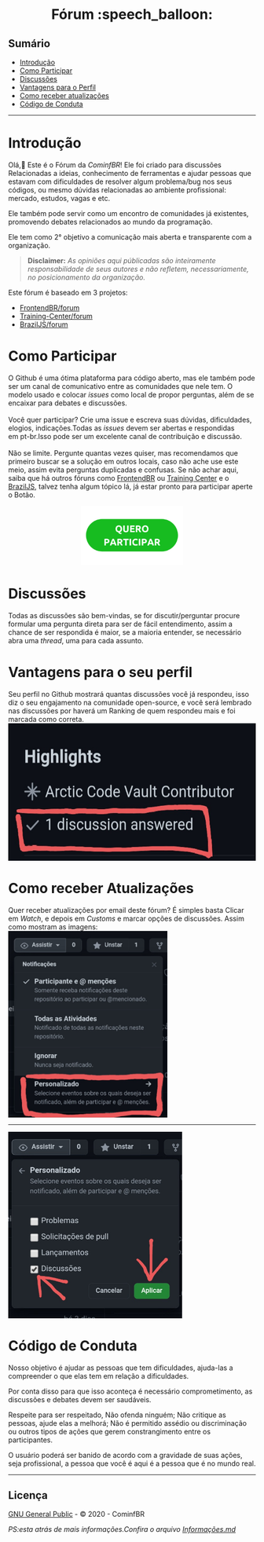 <h1 align="center"> Fórum :speech_balloon: </h1>

## Sumário

- [Introdução](#Introdução)
- [Como Participar](#Como-Participar)
- [Discussões](#Discussões) 
- [Vantagens para o Perfil](#Vantagens-para-o-seu-perfil)
- [Como receber atualizações](#Como-receber-atualizações) 
- [Código de Conduta](#Código-de-Conduta) 
---

# Introdução

Olá,:wave: Este é o Fórum da *CominfBR*! Ele foi criado para discussões Relacionadas a ideias, conhecimento de ferramentas e ajudar pessoas que estavam com dificuldades de resolver algum problema/bug nos seus códigos, ou mesmo dúvidas relacionadas ao ambiente profissional: mercado, estudos, vagas e etc.
<p> Ele também pode servir como um encontro de comunidades já existentes, promovendo debates relacionados ao mundo da programação.</p>
<p> Ele tem como 2° objetivo a comunicação mais aberta e transparente com a organização. </p>

> **Disclaimer:** _As opiniões aqui públicadas são inteiramente responsabilidade de seus autores e não refletem, necessariamente, no posicionamento da organização._

Este fórum é baseado em 3 projetos:

- [FrontendBR/forum](https://github.com/frontendbr/forum)
- [Training-Center/forum](https://github.com/training-center/forum)
- [BrazilJS/forum](https://github.com/braziljs/forum)

# Como Participar

O Github é uma ótima plataforma para código aberto, mas ele também pode ser um canal de comunicativo entre as comunidades que nele tem. O modelo usado e colocar _issues_ como local de propor perguntas, além de se encaixar para debates e discussões.<br>
<br>Você quer participar? Crie uma issue e escreva suas dúvidas, dificuldades, elogios, indicações.Todas as _issues_ devem ser abertas e respondidas em pt-br.Isso pode ser um excelente canal de contribuição e discussão.<br>
<br>Não se limite. Pergunte quantas vezes quiser, mas recomendamos que primeiro buscar se a solução em outros locais, caso não ache use este meio, assim evita perguntas duplicadas e confusas. Se não achar aqui, saiba que há outros fóruns como [FrontendBR](https://github.com/frontendbr/forum) ou [Training Center](https://github.com/training-center/forum) e o [BrazilJS](https://github.com/braziljs/forum), talvez tenha algum tópico lá, já estar pronto para participar aperte o Botão.

<p align="center">
<a href="https://github.com/Cominfbr/forum/discussions"><img with="120" height="120" src="https://github.com/Cominfbr/forum/blob/Master/botao-quero-participar-300x173-1.png"></a> 
</p>

# Discussões

Todas as discussões são bem-vindas, se for discutir/perguntar procure formular uma pergunta direta para ser de fácil entendimento, assim a chance de ser respondida é maior, se a maioria entender, se necessário abra uma _thread_, uma para cada assunto.

# Vantagens para o seu perfil

Seu perfil no Github mostrará quantas discussões você já respondeu, isso diz o seu engajamento na comunidade open-source, e você será lembrado nas discussões por haverá um Ranking de quem respondeu mais e foi marcada como correta.
<img align="center" with="300" height="280" src="https://github.com/Cominfbr/forum/blob/Master/20210217_112752.jpg">

# Como receber Atualizações

Quer receber atualizações por email deste fórum? É simples basta Clicar em *Watch*, e depois em _Customs_ e marcar opções de discussões. Assim como mostram as imagens:
<img align="center" with="400" height="380" src="https://github.com/Cominfbr/forum/blob/Master/20210217_104331.jpg">

---

<img align="center" with="400" height="380" src="https://github.com/Cominfbr/forum/blob/Master/20210217_104426.jpg">

# Código de Conduta

Nosso objetivo é ajudar as pessoas que tem dificuldades, ajuda-las a compreender o que elas tem em relação a dificuldades.
<p>Por conta disso para que isso aconteça é necessário comprometimento, as discussões e debates devem ser saudáveis.</p><p>Respeite para ser respeitado, Não ofenda ninguém; Não critique as pessoas, ajude elas a melhorá; Não é permitido assédio ou discriminação ou outros tipos de ações que gerem constrangimento entre os  participantes.</p>
<p>O usuário poderá ser banido de acordo com a gravidade de suas ações, seja profissional, a pessoa que você é aqui é a pessoa que é no mundo real.</p>

---
## Licença

[GNU General Public](https://github.com/Cominfbr/forum/blob/Master/LICENSE) - © 2020 - CominfBR 

_PS:esta atrás de mais informações.Confira o arquivo [Informações.md](https://github.com/Cominfbr/forum/blob/Master/Informa%C3%A7%C3%B5es.md)_
